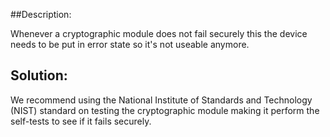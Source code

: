 ##Description:

Whenever a cryptographic module does not fail securely this the device needs to be put in
error state so it's not useable anymore.

## Solution:

We recommend using the National Institute of Standards and Technology (NIST) standard on testing the cryptographic module making it perform the self-tests to see if it fails securely.
